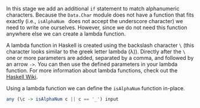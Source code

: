 In this stage we add an additional `if` statement to match alphanumeric characters.
Because the `Data.Char` module does not have a function that fits exactly (i.e., `isAlphaNum ` does not accept the underscore character) we need to write one ourselves.
However, since we do not need this function anywhere else we can create a lambda function.

A lambda function in Haskell is created using the backslash character `\` (this character looks similar to the greek letter lambda (λ)).
Directly after the `\` one or more parameters are added, separated by a comma, and followed by an arrow `->`.
You can then use the defined parameters in your lambda function.
For more information about lambda functions, check out the [Haskell Wiki](https://wiki.haskell.org/Lambda_abstraction).

Using a lambda function we can define the `isAlphaNum` function in-place.

```haskell
any (\c -> isAlphaNum c || c == '_') input
```
